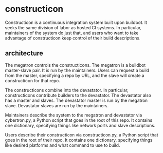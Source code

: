 constructicon
=============
Constructicon is a continuous integration system built upon buildbot. It seeks the same division of labor as hosted CI systems. In particular, maintainers of the system do just that, and users who want to take advantage of constructicon keep control of their build descriptions.

architecture
------------
The megatron controls the constructicons. The megatron is a buildbot master-slave pair. It is run by the maintainers. Users can request a build from the master, specifying a repo by URL, and the slave will create a constructicon for that repo.

The constructicons combine into the devastator. In particular, constructicons contribute builders to the devastator. The devastator also has a master and slaves. The devastator master is run by the megatron slave. Devastator slaves are run by the maintainers.

Maintainers describe the system to the megatron and devastator via cybertron.py, a Python script that goes in the root of this repo. It contains one dictionary, specifying things like network ports and slave descriptions.

Users describe their constructicon via constructicon.py, a Python script that goes in the root of their repo. It contains one dictionary, specifying things like desired platforms and what command to use to build.

